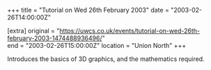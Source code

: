 +++
title = "Tutorial on Wed 26th February 2003"
date = "2003-02-26T14:00:00Z"

[extra]
original = "https://uwcs.co.uk/events/tutorial-on-wed-26th-february-2003-1474488936496/"    
end = "2003-02-26T15:00:00Z"
location = "Union North"
+++

Introduces the basics of 3D graphics, and the mathematics required.

